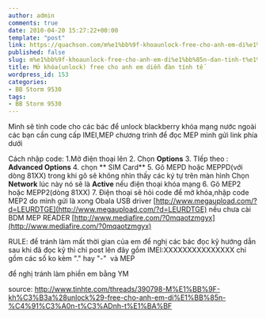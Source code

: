 ```yaml
---
author: admin
comments: true
date: 2010-04-20 15:27:22+00:00
template: "post"
link: https://quachson.com/m%e1%bb%9f-khoaunlock-free-cho-anh-em-di%e1%bb%85n-dan-tinh-t%e1%ba%bf/
published: false
slug: m%e1%bb%9f-khoaunlock-free-cho-anh-em-di%e1%bb%85n-dan-tinh-t%e1%ba%bf
title: Mở khóa(unlock) free cho anh em diễn đàn tính tế
wordpress_id: 153
categories:
- BB Storm 9530
tags:
- BB Storm 9530
---
```


Mình sẽ tính code cho các bác để unlock blackberry khóa mạng nước ngoài
các bạn cần cung cấp IMEI,MEP
chương trình để đọc MEP mình gửi link phía dưới

Cách nhập code:
1.Mở điện thoại lên
2. Chọn  **Options**
3. TIếp theo : **Advanced Options**
4. chọn ** SIM Card**
5. Gõ  MEPD hoặc  MEPPD(với dòng 81XX) trong khi gõ sẽ không nhìn thấy  các ký tự trên màn hình
Chọn **Network** lúc này nó sẽ là **Active** nếu điện thoại khóa  mạng
6. Gõ MEP2 hoặc  MEPP2(dòng 81XX)
7. Điện thoại sẽ hỏi code để mở khóa,nhập code MEP2 do mình gứi là xong
Obala
USB  driver [http://www.megaupload.com/?d=LEURDTGE](http://www.megaupload.com/?d=LEURDTGE) nếu chưa cài BDM
MEP READER [http://www.mediafire.com/?0mqaotzmgyx](http://www.mediafire.com/?0mqaotzmgyx)

RULE:
để tránh làm mất thời gian của em để nghị các bác đọc kỹ hướng dẫn
sau khi đã đọc kỹ thì chỉ post lên đây gồm
IMEI:XXXXXXXXXXXXXXX  chỉ gồm các số ko kèm "." hay "-"  và MEP

để nghị tránh làm phiền em bằng YM

source: http://www.tinhte.com/threads/390798-M%E1%BB%9F-kh%C3%B3a%28unlock%29-free-cho-anh-em-di%E1%BB%85n-%C4%91%C3%A0n-t%C3%ADnh-t%E1%BA%BF
